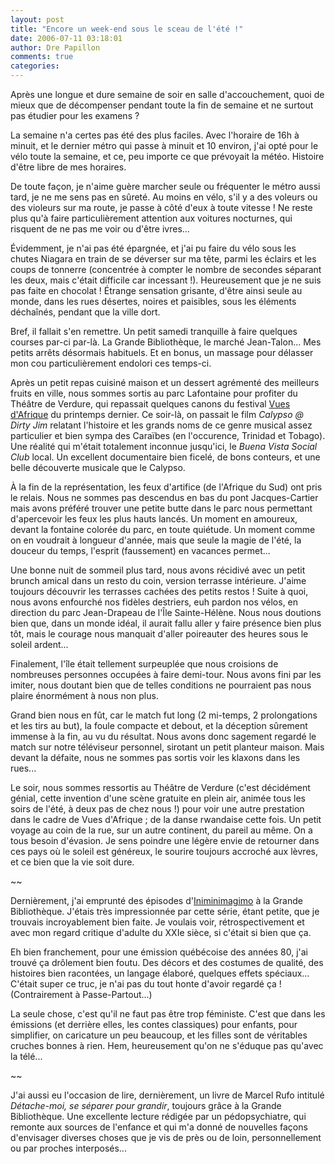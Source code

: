 ```yaml
---
layout: post
title: "Encore un week-end sous le sceau de l'été !"
date: 2006-07-11 03:18:01
author: Dre Papillon
comments: true
categories: 
---
```



Après une longue et dure semaine de soir en salle d'accouchement, quoi de mieux que de décompenser pendant toute la fin de semaine et ne surtout pas étudier pour les examens ?

La semaine n'a certes pas été des plus faciles.  Avec l'horaire de 16h à minuit, et le dernier métro qui passe à minuit et 10 environ, j'ai opté pour le vélo toute la semaine, et ce, peu importe ce que prévoyait la météo.  Histoire d'être libre de mes horaires.

De toute façon, je n'aime guère marcher seule ou fréquenter le métro aussi tard, je ne me sens pas en sûreté.  Au moins en vélo, s'il y a des voleurs ou des violeurs sur ma route, je passe à côté d'eux à toute vitesse !  Ne reste plus qu'à faire particulièrement attention aux voitures nocturnes, qui risquent de ne pas me voir ou d'être ivres...

Évidemment, je n'ai pas été épargnée, et j'ai pu faire du vélo sous les chutes Niagara en train de se déverser sur ma tête, parmi les éclairs et les coups de tonnerre (concentrée à compter le nombre de secondes séparant les deux, mais c'était difficile car incessant !).  Heureusement que je ne suis pas faite en chocolat !  Étrange sensation grisante, d'être ainsi seule au monde, dans les rues désertes, noires et paisibles, sous les éléments déchaînés, pendant que la ville dort.

Bref, il fallait s'en remettre.  Un petit samedi tranquille à faire quelques courses par-ci par-là.  La Grande Bibliothèque, le marché Jean-Talon...  Mes petits arrêts désormais habituels.  Et en bonus, un massage pour délasser mon cou particulièrement endolori ces temps-ci.

Après un petit repas cuisiné maison et un dessert agrémenté des meilleurs fruits en ville, nous sommes sortis au parc Lafontaine pour profiter du Théâtre de Verdure, qui repassait quelques canons du festival [Vues d'Afrique](http://www.vuesdafrique.org/activites/CL_programmation2006.php) du printemps dernier.  Ce soir-là, on passait le film *Calypso @ Dirty Jim* relatant l'histoire et les grands noms de ce genre musical assez particulier et bien sympa des Caraïbes (en l'occurence, Trinidad et Tobago).  Une réalité qui m'était totalement inconnue jusqu'ici, le *Buena Vista Social Club* local.  Un excellent documentaire bien ficelé, de bons conteurs, et une belle découverte musicale que le Calypso.

À la fin de la représentation, les feux d'artifice (de l'Afrique du Sud) ont pris le relais.  Nous ne sommes pas descendus en bas du pont Jacques-Cartier mais avons préféré trouver une petite butte dans le parc nous permettant d'apercevoir les feux les plus hauts lancés.  Un moment en amoureux, devant la fontaine colorée du parc, en toute quiétude.  Un moment comme on en voudrait à longueur d'année, mais que seule la magie de l'été, la douceur du temps, l'esprit (faussement) en vacances permet...

Une bonne nuit de sommeil plus tard, nous avons récidivé avec un petit brunch amical dans un resto du coin, version terrasse intérieure.  J'aime toujours découvrir les terrasses cachées des petits restos !  Suite à quoi, nous avons enfourché nos fidèles destriers, euh pardon nos vélos, en direction du parc Jean-Drapeau de l'Île Sainte-Hélène.  Nous nous doutions bien que, dans un monde idéal, il aurait fallu aller y faire présence bien plus tôt, mais le courage nous manquait d'aller poireauter des heures sous le soleil ardent...

Finalement, l'île était tellement surpeuplée que nous croisions de nombreuses personnes occupées à faire demi-tour.  Nous avons fini par les imiter, nous doutant bien que de telles conditions ne pourraient pas nous plaire énormément à nous non plus.

Grand bien nous en fût, car le match fut long (2 mi-temps, 2 prolongations et les tirs au but), la foule compacte et debout, et la déception sûrement immense à la fin, au vu du résultat.  Nous avons donc sagement regardé le match sur notre téléviseur personnel, sirotant un petit planteur maison.  Mais devant la défaite, nous ne sommes pas sortis voir les klaxons dans les rues...

Le soir, nous sommes ressortis au Théâtre de Verdure (c'est décidément génial, cette invention d'une scène gratuite en plein air, animée tous les soirs de l'été, à deux pas de chez nous !) pour voir une autre prestation dans le cadre de Vues d'Afrique ; de la danse rwandaise cette fois.  Un petit voyage au coin de la rue, sur un autre continent, du pareil au même.  On a tous besoin d'évasion.  Je sens poindre une légère envie de retourner dans ces pays où le soleil est généreux, le sourire toujours accroché aux lèvres, et ce bien que la vie soit dure.

~~

Dernièrement, j'ai emprunté des épisodes d'[Iniminimagimo](http://www.angelfire.com/wy/iniminimagimo4/index2.html) à la Grande Bibliothèque.  J'étais très impressionnée par cette série, étant petite, que je trouvais incroyablement bien faite.  Je voulais voir, rétrospectivement et avec mon regard critique d'adulte du XXIe sièce, si c'était si bien que ça.

Eh bien franchement, pour une émission québécoise des années 80, j'ai trouvé ça drôlement bien foutu.  Des décors et des costumes de qualité, des histoires bien racontées, un langage élaboré, quelques effets spéciaux...  C'était super ce truc, je n'ai pas du tout honte d'avoir regardé ça !  (Contrairement à Passe-Partout...)

La seule chose, c'est qu'il ne faut pas être trop féministe.  C'est que dans les émissions (et derrière elles, les contes classiques) pour enfants, pour simplifier, on caricature un peu beaucoup, et les filles sont de véritables cruches bonnes à rien.  Hem, heureusement qu'on ne s'éduque pas qu'avec la télé...

~~

J'ai aussi eu l'occasion de lire, dernièrement, un livre de Marcel Rufo intitulé *Détache-moi, se séparer pour grandir*, toujours grâce à la Grande Bibliothèque.  Une excellente lecture rédigée par un pédopsychiatre, qui remonte aux sources de l'enfance et qui m'a donné de nouvelles façons d'envisager diverses choses que je vis de près ou de loin, personnellement ou par proches interposés...
